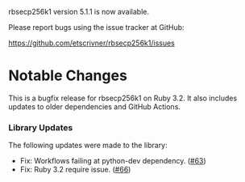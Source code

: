 rbsecp256k1 version 5.1.1 is now available.

Please report bugs using the issue tracker at GitHub:

https://github.com/etscrivner/rbsecp256k1/issues

Notable Changes
===============

This is a bugfix release for rbsecp256k1 on Ruby 3.2. It also includes updates
to older dependencies and GitHub Actions.

### Library Updates

The following updates were made to the library:

* Fix: Workflows failing at python-dev dependency. ([#63](https://github.com/etscrivner/rbsecp256k1/pull/63))
* Fix: Ruby 3.2 require issue. ([#66](https://github.com/etscrivner/rbsecp256k1/pull/66))
